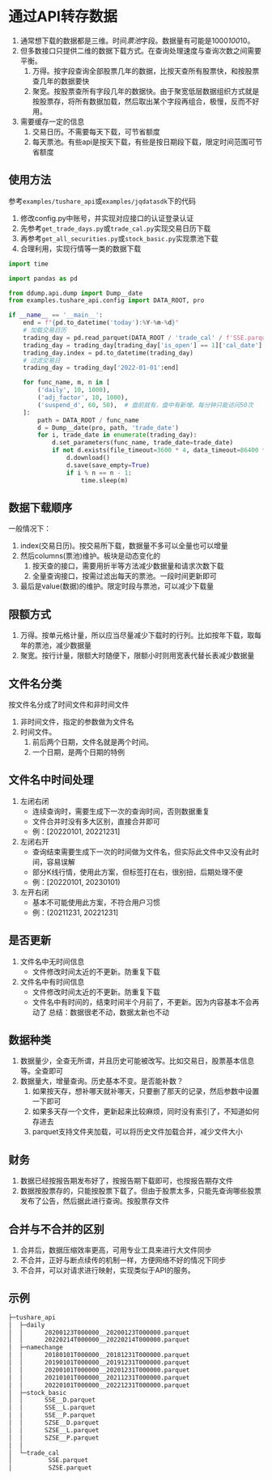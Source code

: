 # 通过API转存数据
1. 通常想下载的数据都是三维。时间*票池*字段。数据量有可能是1000*100*10。
2. 但多数接口只提供二维的数据下载方式。在查询处理速度与查询次数之间需要平衡。
    1. 万得。按字段查询全部股票几年的数据，比按天查所有股票快，和按股票查几年的数据要快
    2. 聚宽。按股票查所有字段几年的数据快。由于聚宽低层数据组织方式就是按股票存，将所有数据加载，然后取出某个字段再组合，极慢，反而不好用。
3. 需要缓存一定的信息
    1. 交易日历。不需要每天下载，可节省额度
    2. 每天票池。有些api是按天下载，有些是按日期段下载，限定时间范围可节省额度
    
## 使用方法
参考`examples/tushare_api`或`examples/jqdatasdk`下的代码
1. 修改config.py中账号，并实现对应接口的认证登录认证
2. 先参考`get_trade_days.py`或`trade_cal.py`实现交易日历下载
3. 再参考`get_all_securities.py`或`stock_basic.py`实现票池下载
4. 合理利用，实现行情等一类的数据下载

```python
import time

import pandas as pd

from ddump.api.dump import Dump__date
from examples.tushare_api.config import DATA_ROOT, pro

if __name__ == '__main__':
    end = f"{pd.to_datetime('today'):%Y-%m-%d}"
    # 加载交易日历
    trading_day = pd.read_parquet(DATA_ROOT / 'trade_cal' / f'SSE.parquet')
    trading_day = trading_day[trading_day['is_open'] == 1]['cal_date']
    trading_day.index = pd.to_datetime(trading_day)
    # 过滤交易日
    trading_day = trading_day['2022-01-01':end]

    for func_name, m, n in [
        ('daily', 10, 1000),
        ('adj_factor', 10, 1000),
        ('suspend_d', 60, 50),  # 盘前就有，盘中有新增。每分钟只能访问50次
    ]:
        path = DATA_ROOT / func_name
        d = Dump__date(pro, path, 'trade_date')
        for i, trade_date in enumerate(trading_day):
            d.set_parameters(func_name, trade_date=trade_date)
            if not d.exists(file_timeout=3600 * 4, data_timeout=86400 * 3):
                d.download()
                d.save(save_empty=True)
                if i % n == n - 1:
                    time.sleep(m)

```

## 数据下载顺序
一般情况下：
1. index(交易日历)。按交易所下载，数据量不多可以全量也可以增量
2. 然后columns(票池)维护。板块是动态变化的
    1. 按天查的接口，需要用折半等方法减少数据量和请求次数下载
    2. 全量查询接口，按需过滤出每天的票池。一段时间更新即可
3. 最后是value(数据)的维护。限定时段与票池，可以减少下载量

## 限额方式
1. 万得。按单元格计量，所以应当尽量减少下载时的行列。比如按年下载，取每年的票池，减少数据量
2. 聚宽。按行计量，限额大时随便下，限额小时则用宽表代替长表减少数据量

## 文件名分类
按文件名分成了时间文件和非时间文件
1. 非时间文件，指定的参数做为文件名
2. 时间文件。
    1. 前后两个日期，文件名就是两个时间。
    2. 一个日期，是两个日期的特例
    
## 文件名中时间处理
1. 左闭右闭
    - 连续查询时，需要生成下一次的查询时间，否则数据重复
    - 文件合并时没有多大区别，直接合并即可
    - 例：[20220101, 20221231]
2. 左闭右开
    - 查询结束需要生成下一次的时间做为文件名，但实际此文件中又没有此时间，容易误解
    - 部分K线行情，使用此方案，但标签打在右，很别扭，后期处理不便
    - 例：[20220101, 20230101)
3. 左开右闭
    - 基本不可能使用此方案，不符合用户习惯
    - 例：(20211231, 20221231]
    
## 是否更新
1. 文件名中无时间信息
    - 文件修改时间太近的不更新。防重复下载
2. 文件名中有时间信息
    - 文件修改时间太近的不更新。防重复下载
    - 文件名中有时间的，结束时间半个月前了，不更新。因为内容基本不会再动了
总结：数据很老不动，数据太新也不动

## 数据种类
1. 数据量少，全查无所谓，并且历史可能被改写。比如交易日，股票基本信息等。全查即可
2. 数据量大，增量查询。历史基本不变。是否能补数？
    1. 如果按天存，想补哪天就补哪天，只要删了那天的记录，然后参数中设置一下即可
    2. 如果多天存一个文件，更新起来比较麻烦，同时没有索引了，不知道如何存进去
    3. parquet支持文件夹加载，可以将历史文件加载合并，减少文件大小

## 财务
1. 数据已经按报告期发布好了，按报告期下载即可，也按报告期存文件
3. 数据按股票存的，只能按股票下载了。但由于股票太多，只能先查询哪些股票发布了公告，然后据此进行查询。按股票存文件

## 合并与不合并的区别
1. 合并后，数据压缩效率更高，可用专业工具来进行大文件同步
2. 不合并，正好与断点续传的机制一样，方便网络不好的情况下同步
3. 不合并，可以对请求进行映射，实现类似于API的服务。

## 示例
```bash
├─tushare_api
│  ├─daily
│  │      20200123T000000__20200123T000000.parquet
│  │      20220214T000000__20220214T000000.parquet
│  ├─namechange
│  │      20180101T000000__20181231T000000.parquet
│  │      20190101T000000__20191231T000000.parquet
│  │      20200101T000000__20201231T000000.parquet
│  │      20210101T000000__20211231T000000.parquet
│  │      20220101T000000__20221231T000000.parquet
│  ├─stock_basic
│  │      SSE__D.parquet
│  │      SSE__L.parquet
│  │      SSE__P.parquet
│  │      SZSE__D.parquet
│  │      SZSE__L.parquet
│  │      SZSE__P.parquet
│  │      
│  └─trade_cal
│          SSE.parquet
│          SZSE.parquet
```